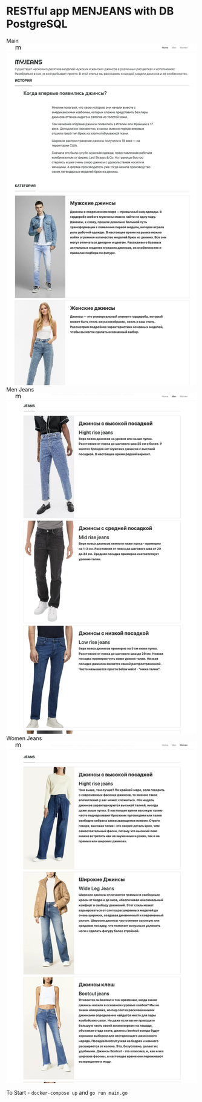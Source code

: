 # RESTful app MENJEANS with DB PostgreSQL

Main
![Alt text](prew/prew1.png?raw=true "Main")
Men Jeans
![Alt text](prew/prewmen.png?raw=true "Men Jeans")
Women Jeans
![Alt text](prew/prewwomen.png?raw=true "Women Jeans")

To Start - `docker-compose up` and `go run main.go`